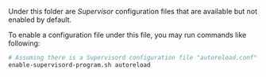 Under this folder are _Supervisor_ configuration files that are available but not enabled by default.

To enable a configuration file under this file, you may run commands like following:

```bash
# Assuming there is a Supervisord configuration file "autoreload.conf" available.
enable-supervisord-program.sh autoreload
```
